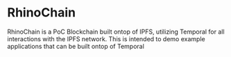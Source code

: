 # RhinoChain
RhinoChain is a PoC Blockchain built ontop of IPFS, utilizing Temporal for all interactions with the IPFS network. This is intended to demo example applications that can be built ontop of Temporal

